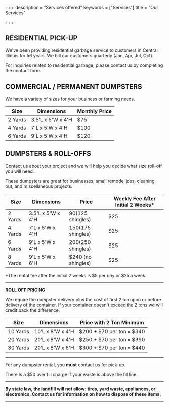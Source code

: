 +++
description = "Services offered"
keywords = ["Services"]
title = "Our Services"

+++
<a name="residential"></a>

## RESIDENTIAL PICK-UP

We've been providing residential garbage service to customers in Central Illinois for 56 years. We bill our customers quarterly (Jan, Apr, Jul, Oct).

For inquiries related to residential garbage, please contact us by completing the contact form.

## COMMERCIAL / PERMANENT DUMPSTERS

We have a variety of sizes for your business or farming needs. 

| Size | Dimensions | Monthly Price |
| --- | --- | --- |
| 2 Yards | 3.5'L x 5'W x 4'H | $75 |
| 4 Yards | 7'L x 5'W x 4'H | $100 |
| 6 Yards | 9'L x 5'W x 4'H | $120 |

## DUMPSTERS & ROLL-OFFS

Contact us about your project and we will help you decide what size roll-off you will need. 

These dumpsters are great for businesses, small remodel jobs, cleaning out, and miscellaneous projects.

| Size | Dimensions | Price | Weekly Fee After Initial 2 Weeks* |
| --- | --- | --- | --- |
| 2 Yards | 3.5'L x 5'W x 4'H | $90 ($125 shingles) | $25 |
| 4 Yards | 7'L x 5'W x 4'H | $150 ($175 shingles) | $25 |
| 6 Yards | 9'L x 5'W x 4'H | $200 ($250 shingles) | $25 |
| 8 Yards | 9'L x 5'W x 6'H | $240 (no shingles) | $25 |

*The rental fee after the initial 2 weeks is $5 per day or $25 a week. 

***

**ROLL OFF PRICING**

We require the dumpster delivery plus the cost of first 2 ton upon or before delivery of the container. If your container doesn't exceed the 2 tons we will credit back the difference. 

| Size | Dimensions | Price with 2 Ton Minimum |
| --- | --- | --- |
| 10 Yards | 10'L x 8'W x 4'H | $200 + $70 per ton = $340 |
| 20 Yards | 20'L x 8'W x 4'H | $250 + $70 per ton = $390 |
| 30 Yards | 20'L x 8'W x 6'H | $300 + $70 per ton = $440 |

***
For any dumpster rental, you <b>must</b> contact us for pick-up. 

There is a $50 over fill charge if your waste is above the fill line. 

***
<b>By state law, the landfill will not allow: tires, yard waste, appliances, or electronics. Contact us for information on how to dispose of these items.<b>

***
